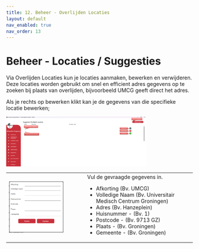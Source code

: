 ```yaml
---
title: 12. Beheer - Overlijden Locaties
layout: default
nav_enabled: true
nav_order: 13
---
```


# Beheer - Locaties / Suggesties
Via Overlijden Locaties kun je locaties aanmaken, bewerken en verwijderen.<br/>
Deze locaties worden gebruikt om snel en efficient adres gegevens op te zoeken bij plaats van overlijden, bijvoorbeeld UMCG geeft direct het adres.

Als je rechts op bewerken klikt kan je de gegevens van die specifieke locatie bewerken;

<p float="left">
  <a href="./images/suggestie.png" target="_blank">
    <img src="./images/suggestie.png" alt="Screenshot of the application" width="75%" />
  </a>
</p>


<table>
  <tr>
    <td>
      <a href="./images/suggestienewedit.png" target="_blank">
        <img src="./images/suggestienewedit.png" alt="Screenshot of the application" width="75%" />
      </a>
    </td>
    <td>
      Vul de gevraagde gegevens in.<br/>
      <ul>
      <li>Afkorting (Bv. UMCG)</li>
      <li>Volledige Naam (Bv. Universitair Medisch Centrum Groningen)</li>
      <li>Adres (Bv. Hanzeplein)</li>
      <li>Huisnummer - (Bv. 1)</li>
      <li>Postcode - (Bv. 9713 GZ)</li>
      <li>Plaats - (Bv. Groningen)</li>
      <li>Gemeente - (Bv. Groningen)</li>
      </ul>
    </td>
  </tr>
</table>
